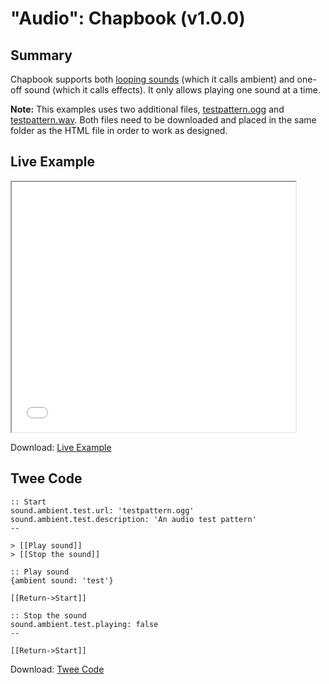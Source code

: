 # "Audio": Chapbook (v1.0.0)

## Summary

Chapbook supports both [looping sounds](https://klembot.github.io/chapbook/guide/multimedia/audio.html) (which it calls ambient) and one-off sound (which it calls effects). It only allows playing one sound at a time.

<div class="alertbox information"><strong>Note:</strong> This examples uses two additional files, <a href="testpattern.ogg">testpattern.ogg</a> and <a href="testpattern.wav">testpattern.wav</a>. Both files need to be downloaded and placed in the same folder as the HTML file in order to work as designed.</div>

## Live Example

<section>
<iframe src="chapbook_audio_example.html" height=400 width=90%></iframe>

Download: <a href="chapbook_audio_example.html" target="_blank">Live Example</a>
</section>

## Twee Code

```twee
:: Start
sound.ambient.test.url: 'testpattern.ogg'
sound.ambient.test.description: 'An audio test pattern'
--

> [[Play sound]]
> [[Stop the sound]]

:: Play sound
{ambient sound: 'test'}

[[Return->Start]]

:: Stop the sound
sound.ambient.test.playing: false
--

[[Return->Start]]
```

Download: <a href="chapbook_audio_twee.txt" target="_blank">Twee Code</a>
